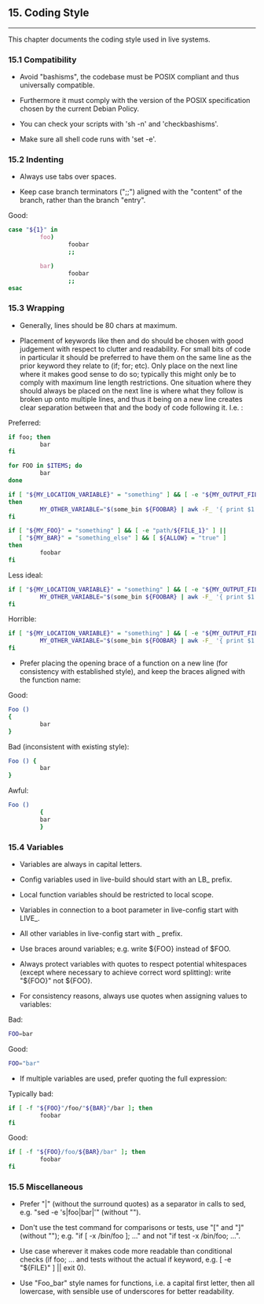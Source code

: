 
## 15. Coding Style
--------

This chapter documents the coding style used in live systems.

### 15.1 Compatibility

- Avoid "bashisms", the codebase must be POSIX compliant and thus universally compatible.

- Furthermore it must comply with the version of the POSIX specification chosen by the current Debian Policy.

- You can check your scripts with 'sh -n' and 'checkbashisms'.

- Make sure all shell code runs with 'set -e'.

### 15.2 Indenting

- Always use tabs over spaces.

- Keep case branch terminators (";;") aligned with the "content" of the branch, rather than the branch "entry".

Good:

```bash
case "${1}" in
         foo)
                 foobar
                 ;;

         bar)
                 foobar
                 ;;
esac
```

### 15.3 Wrapping

- Generally, lines should be 80 chars at maximum.

- Placement of keywords like then and do should be chosen with good judgement with respect to clutter and readability. For small bits of code in particular it should be preferred to have them on the same line as the prior keyword they relate to (if; for; etc). Only place on the next line where it makes good sense to do so; typically this might only be to comply with maximum line length restrictions. One situation where they should always be placed on the next line is where what they follow is broken up onto multiple lines, and thus it being on a new line creates clear separation between that and the body of code following it. I.e. :

Preferred:

```bash
if foo; then
         bar
fi

for FOO in $ITEMS; do
         bar
done

if [ "${MY_LOCATION_VARIABLE}" = "something" ] && [ -e "${MY_OUTPUT_FILE}" ]
then
         MY_OTHER_VARIABLE="$(some_bin ${FOOBAR} | awk -F_ '{ print $1 }')"
fi

if [ "${MY_FOO}" = "something" ] && [ -e "path/${FILE_1}" ] ||
   [ "${MY_BAR}" = "something_else" ] && [ ${ALLOW} = "true" ]
then
         foobar
fi
```

Less ideal:

```bash
if [ "${MY_LOCATION_VARIABLE}" = "something" ] && [ -e "${MY_OUTPUT_FILE}" ]; then
         MY_OTHER_VARIABLE="$(some_bin ${FOOBAR} | awk -F_ '{ print $1 }')"
fi
```

Horrible:

```bash
if [ "${MY_LOCATION_VARIABLE}" = "something" ] && [ -e "${MY_OUTPUT_FILE}" ] || [ "${MY_LOCATION_VARIABLE}" = "something-else" ] && [ -e "${MY_OUTPUT_FILE_2}" ]; then
         MY_OTHER_VARIABLE="$(some_bin ${FOOBAR} | awk -F_ '{ print $1 }')"
fi
```

- Prefer placing the opening brace of a function on a new line (for consistency with established style), and keep the braces aligned with the function name:

Good:

```bash
Foo ()
{
         bar
}
```

Bad (inconsistent with existing style):

```bash
Foo () {
         bar
}
```

Awful:

```bash
Foo ()
         {
         bar
         }
```

### 15.4 Variables

- Variables are always in capital letters.

- Config variables used in live-build should start with an LB_ prefix.

- Local function variables should be restricted to local scope.

- Variables in connection to a boot parameter in live-config start with LIVE_.

- All other variables in live-config start with _ prefix.

- Use braces around variables; e.g. write ${FOO} instead of $FOO.

- Always protect variables with quotes to respect potential whitespaces (except where necessary to achieve correct word splitting): write "${FOO}" not ${FOO}.

- For consistency reasons, always use quotes when assigning values to variables:

Bad:

```bash
FOO=bar
```

Good:

```bash
FOO="bar"
```

- If multiple variables are used, prefer quoting the full expression:

Typically bad:

```bash
if [ -f "${FOO}"/foo/"${BAR}"/bar ]; then
         foobar
fi
```

Good:

```bash
if [ -f "${FOO}/foo/${BAR}/bar" ]; then
         foobar
fi
```

### 15.5 Miscellaneous

- Prefer "|" (without the surround quotes) as a separator in calls to sed, e.g. "sed -e 's|foo|bar|'" (without "").

- Don't use the test command for comparisons or tests, use "[" and "]" (without ""); e.g. "if [ -x /bin/foo ]; ..." and not "if test -x /bin/foo; ...".

- Use case wherever it makes code more readable than conditional checks (if foo; ... and tests without the actual if keyword, e.g. [ -e "${FILE}" ] || exit 0).

- Use "Foo_bar" style names for functions, i.e. a capital first letter, then all lowercase, with sensible use of underscores for better readability.
